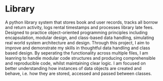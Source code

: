 # Library
A python library system that stores book and user records, tracks all borrow and return activity, logs rental timestamps and processes library late fees. Designed to practice object-oriented programming principles including encapsulation, modular design, and class-based data handling, simulating real world system architecture and design.
Through this project, I aim to improve and demonstrate my skills in thoughtful data handling and class based design. By seperating the functionality across multiple files, I am leanring to handle modular code structures and producing comprehensible and reproducible code, whilst maintaining clear logic. I am focused on better understanding how instances of data objects are created and behave, i.e. how they are stored, accessed and passed between classes.
